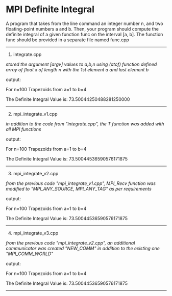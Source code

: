 # MPI Definite Integral

 A program that takes from the line command an integer number n, and two floating-point numbers a and b. Then, your program should compute
the definite integral of a given function func on the interval [a, b]. The function func should be provided in a separate file named func.cpp

------------------------
1. integrate.cpp

*stored the argument [argv] values to a,b,n using (atof) function*
*defined array of float x of length n with the 1st element a and last element b*


output:

 For n=100 Trapezoids from a=1 to b=4
 
 The Definite Integral Value is: 73.50044250488281250000

------------------------
2. mpi_integrate_v1.cpp

*in addition to the code from "integrate.cpp", the T function was added with all MPI functions*


output:

 For n=100 Trapezoids from a=1 to b=4
 
 The Definite Integral Value is: 73.50044536590576171875

------------------------
3. mpi_integrate_v2.cpp

*from the previous code "mpi_integrate_v1.cpp", MPI_Recv function was modified to "MPI_ANY_SOURCE, MPI_ANY_TAG" as per requirements*


output:

 For n=100 Trapezoids from a=1 to b=4
 
 The Definite Integral Value is: 73.50044536590576171875

------------------------
4. mpi_integrate_v3.cpp

*from the previous code "mpi_integrate_v2.cpp", an additional communicator was created "NEW_COMM" in addition to the existing one "MPI_COMM_WORLD"*


output:

 For n=100 Trapezoids from a=1 to b=4
 
 The Definite Integral Value is: 73.50044536590576171875

------------------------
